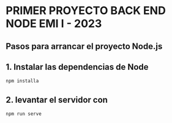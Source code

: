 # PRIMER PROYECTO BACK END NODE EMI I - 2023
## Pasos para arrancar el proyecto Node.js

## 1. Instalar las dependencias de Node
````
npm installa
````
## 2. levantar el servidor con 
```
npm run serve
```